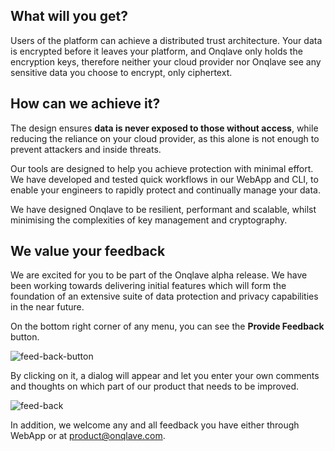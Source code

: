 

## **What will you get?**

Users of the platform can achieve a distributed trust architecture. Your data is encrypted before it leaves your platform, and Onqlave only holds the encryption keys, therefore neither your cloud provider nor Onqlave see any sensitive data you choose to encrypt, only ciphertext. 

## **How can we achieve it?**
The design ensures **data is never exposed to those without access**, while reducing the reliance on your cloud provider, as this alone is not enough to prevent attackers and inside threats.

Our tools are designed to help you achieve protection with minimal effort. We have developed  and tested quick workflows in our WebApp and CLI, to enable your engineers to rapidly protect and continually manage your data.

We have designed Onqlave to be resilient, performant and scalable, whilst minimising the complexities of key management and cryptography. 

## **We value your feedback**
We are excited for you to be part of the Onqlave alpha release. We have been working towards delivering initial features which will form the foundation of an extensive suite of data protection and privacy capabilities in the near future. 

On the bottom right corner of any menu, you can see the **Provide Feedback** button.

![feed-back-button](https://t36712295.p.clickup-attachments.com/t36712295/4b980f10-3dd7-44b7-b459-0deab3b0b67c/arx-2.png)

By clicking on it, a dialog will appear and let you enter your own comments and thoughts on which part of our product that needs to be improved.

![feed-back](https://t36712295.p.clickup-attachments.com/t36712295/ed68b79f-6140-4023-bc25-dcb3914791ed/image.png)

In addition, we welcome any and all feedback you have either through WebApp or at <product@onqlave.com>.